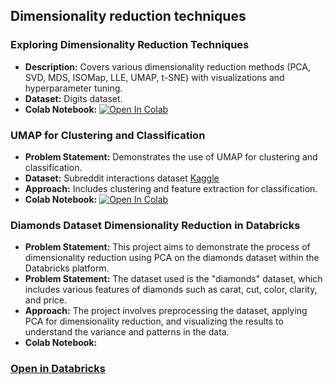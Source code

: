 ## Dimensionality reduction techniques

### Exploring Dimensionality Reduction Techniques
- **Description:** Covers various dimensionality reduction methods (PCA, SVD, MDS, ISOMap, LLE, UMAP, t-SNE) with visualizations and hyperparameter tuning.
- **Dataset:** Digits dataset.
- **Colab Notebook:** [![Open In Colab](https://colab.research.google.com/assets/colab-badge.svg)](https://colab.research.google.com/drive/1gWQeNMQNFEmb0aVpuLaLkMtzFhaPyLN9#scrollTo=ZriOE6umJg_S)

### UMAP for Clustering and Classification
- **Problem Statement:** Demonstrates the use of UMAP for clustering and classification.
- **Dataset:** Subreddit interactions dataset [Kaggle](https://www.kaggle.com/datasets/timschaum/subreddit-recommender)
- **Approach:** Includes clustering and feature extraction for classification.
- **Colab Notebook:** [![Open In Colab](https://colab.research.google.com/assets/colab-badge.svg)](https://colab.research.google.com/drive/1DVQI5rSh_vMDWL8XoZmuzoBnUg2HmhS8#scrollTo=EPvdt71nz6Ts)

### Diamonds Dataset Dimensionality Reduction in Databricks

- **Problem Statement:** This project aims to demonstrate the process of dimensionality reduction using PCA on the diamonds dataset within the Databricks platform.
- **Problem Statement:** The dataset used is the "diamonds" dataset, which includes various features of diamonds such as carat, cut, color, clarity, and price.
- **Approach:** The project involves preprocessing the dataset, applying PCA for dimensionality reduction, and visualizing the results to understand the variance and patterns in the data.
- **Colab Notebook:**
### [Open in Databricks](#https://databricks-prod-cloudfront.cloud.databricks.com/public/4027ec902e239c93eaaa8714f173bcfc/5234187763826241/3953520922208107/7282593053296550/latest.html)

